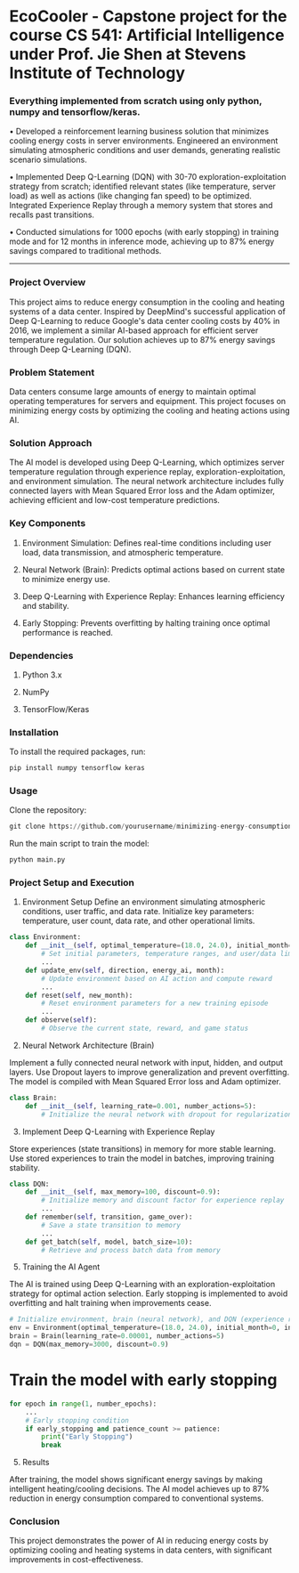 # EcoCooler - Capstone project for the course CS 541: Artificial Intelligence under Prof. Jie Shen at Stevens Institute of Technology
### Everything implemented from scratch using only python, numpy and tensorflow/keras.

•	Developed a reinforcement learning business solution that minimizes cooling energy costs in server environments. Engineered an environment simulating atmospheric conditions and user demands, generating realistic scenario simulations. 

•	Implemented Deep Q-Learning (DQN) with 30-70 exploration-exploitation strategy from scratch; identified relevant states (like temperature, server load) as well as actions (like changing fan speed) to be optimized. Integrated Experience Replay through a memory system that stores and recalls past transitions.

•	Conducted simulations for 1000 epochs (with early stopping) in training mode and for 12 months in inference mode, achieving up to 87% energy savings compared to traditional methods.

----------------

### Project Overview
This project aims to reduce energy consumption in the cooling and heating systems of a data center. Inspired by DeepMind's successful application of Deep Q-Learning to reduce Google's data center cooling costs by 40% in 2016, we implement a similar AI-based approach for efficient server temperature regulation. Our solution achieves up to 87% energy savings through Deep Q-Learning (DQN).

### Problem Statement
Data centers consume large amounts of energy to maintain optimal operating temperatures for servers and equipment. This project focuses on minimizing energy costs by optimizing the cooling and heating actions using AI.

### Solution Approach
The AI model is developed using Deep Q-Learning, which optimizes server temperature regulation through experience replay, exploration-exploitation, and environment simulation. The neural network architecture includes fully connected layers with Mean Squared Error loss and the Adam optimizer, achieving efficient and low-cost temperature predictions.

### Key Components

1. Environment Simulation: Defines real-time conditions including user load, data transmission, and atmospheric temperature.

2. Neural Network (Brain): Predicts optimal actions based on current state to minimize energy use.

3. Deep Q-Learning with Experience Replay: Enhances learning efficiency and stability.

4. Early Stopping: Prevents overfitting by halting training once optimal performance is reached.


### Dependencies

1. Python 3.x

2. NumPy

3. TensorFlow/Keras

### Installation

To install the required packages, run:

```python
pip install numpy tensorflow keras
```

### Usage

Clone the repository:

```python
git clone https://github.com/yourusername/minimizing-energy-consumption.git
```

Run the main script to train the model:

```python
python main.py
```

### Project Setup and Execution

1. Environment Setup
Define an environment simulating atmospheric conditions, user traffic, and data rate. Initialize key parameters: temperature, user count, data rate, and other operational limits.

```python
class Environment:
    def __init__(self, optimal_temperature=(18.0, 24.0), initial_month=0, initial_number_users=10, initial_rate_data=60):
        # Set initial parameters, temperature ranges, and user/data limits
        ...
    def update_env(self, direction, energy_ai, month):
        # Update environment based on AI action and compute reward
        ...
    def reset(self, new_month):
        # Reset environment parameters for a new training episode
        ...
    def observe(self):
        # Observe the current state, reward, and game status
```

2. Neural Network Architecture (Brain)

Implement a fully connected neural network with input, hidden, and output layers.
Use Dropout layers to improve generalization and prevent overfitting.
The model is compiled with Mean Squared Error loss and Adam optimizer.

```python
class Brain:
    def __init__(self, learning_rate=0.001, number_actions=5):
        # Initialize the neural network with dropout for regularization
```

3. Implement Deep Q-Learning with Experience Replay

Store experiences (state transitions) in memory for more stable learning.
Use stored experiences to train the model in batches, improving training stability.

```python
class DQN:
    def __init__(self, max_memory=100, discount=0.9):
        # Initialize memory and discount factor for experience replay
        ...
    def remember(self, transition, game_over):
        # Save a state transition to memory
        ...
    def get_batch(self, model, batch_size=10):
        # Retrieve and process batch data from memory
```

5. Training the AI Agent
   
The AI is trained using Deep Q-Learning with an exploration-exploitation strategy for optimal action selection.
Early stopping is implemented to avoid overfitting and halt training when improvements cease.

```python
# Initialize environment, brain (neural network), and DQN (experience replay)
env = Environment(optimal_temperature=(18.0, 24.0), initial_month=0, initial_number_users=20, initial_rate_data=30)
brain = Brain(learning_rate=0.00001, number_actions=5)
dqn = DQN(max_memory=3000, discount=0.9)
```

# Train the model with early stopping

```python
for epoch in range(1, number_epochs):
    ...
    # Early stopping condition
    if early_stopping and patience_count >= patience:
        print("Early Stopping")
        break
```

5. Results

After training, the model shows significant energy savings by making intelligent heating/cooling decisions.
The AI model achieves up to 87% reduction in energy consumption compared to conventional systems.



### Conclusion

This project demonstrates the power of AI in reducing energy costs by optimizing cooling and heating systems in data centers, with significant improvements in cost-effectiveness.

















